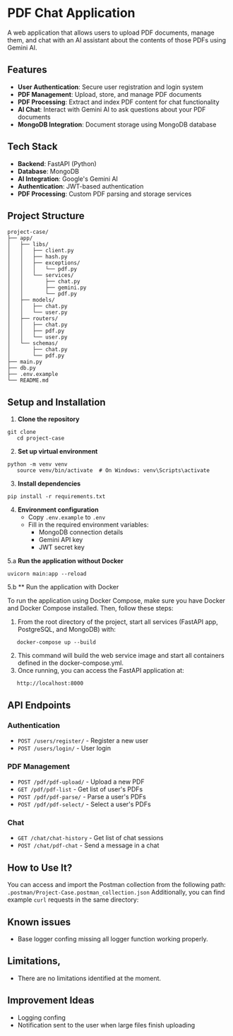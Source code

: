 # PDF Chat Application

A web application that allows users to upload PDF documents, manage them, and chat with an AI assistant about the
contents of those PDFs using Gemini AI.

## Features

- **User Authentication**: Secure user registration and login system
- **PDF Management**: Upload, store, and manage PDF documents
- **PDF Processing**: Extract and index PDF content for chat functionality
- **AI Chat**: Interact with Gemini AI to ask questions about your PDF documents
- **MongoDB Integration**: Document storage using MongoDB database

## Tech Stack

- **Backend**: FastAPI (Python)
- **Database**: MongoDB
- **AI Integration**: Google's Gemini AI
- **Authentication**: JWT-based authentication
- **PDF Processing**: Custom PDF parsing and storage services

## Project Structure

```
project-case/
├── app/
│   ├── libs/
│   │   ├── client.py
│   │   ├── hash.py
│   │   ├── exceptions/
│   │   │   └── pdf.py
│   │   └── services/
│   │       ├── chat.py
│   │       ├── gemini.py
│   │       └── pdf.py
│   ├── models/
│   │   ├── chat.py
│   │   └── user.py
│   ├── routers/
│   │   ├── chat.py
│   │   ├── pdf.py
│   │   └── user.py
│   └── schemas/
│       ├── chat.py
│       └── pdf.py
├── main.py
├── db.py
├── .env.example
└── README.md
```

## Setup and Installation

1. **Clone the repository**

```shell script
git clone 
   cd project-case
```

2. **Set up virtual environment**

```shell script
python -m venv venv
   source venv/bin/activate  # On Windows: venv\Scripts\activate
```

3. **Install dependencies**

```shell script
pip install -r requirements.txt
```

4. **Environment configuration**
    - Copy `.env.example` to `.env`
    - Fill in the required environment variables:
        - MongoDB connection details
        - Gemini API key
        - JWT secret key

5.a **Run the application without Docker**

```shell script
uvicorn main:app --reload
```

5.b ** Run the application with Docker

To run the application using Docker Compose, make sure you have Docker and Docker Compose installed. Then, follow these
steps:

1. From the root directory of the project, start all services (FastAPI app, PostgreSQL, and MongoDB) with:

```shell script
   docker-compose up --build
```

2. This command will build the web service image and start all containers defined in the docker-compose.yml.
3. Once running, you can access the FastAPI application at:

```shell script
   http://localhost:8000
```

## API Endpoints

### Authentication

- `POST /users/register/` - Register a new user
- `POST /users/login/` - User login

### PDF Management

- `POST /pdf/pdf-upload/` - Upload a new PDF
- `GET /pdf/pdf-list` - Get list of user's PDFs
- `POST /pdf/pdf-parse/` - Parse a user's PDFs
- `POST /pdf/pdf-select/` - Select a user's PDFs

### Chat

- `GET /chat/chat-history` - Get list of chat sessions
- `POST /chat/pdf-chat` - Send a message in a chat

## How to Use It?

You can access and import the Postman collection from the following path:
```.postman/Project-Case.postman_collection.json```
Additionally, you can find example `curl` requests in the same directory:

## Known issues

* Base logger confing missing all logger function working properly.

## Limitations,

* There are no limitations identified at the moment.

## Improvement Ideas

* Logging confing
* Notification sent to the user when large files finish uploading